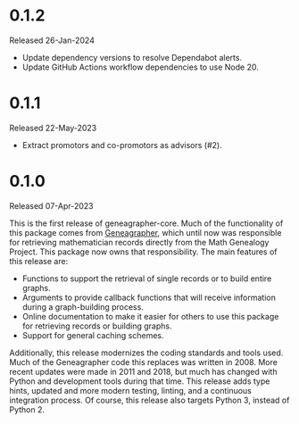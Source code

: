 # 0.1.2
Released 26-Jan-2024

- Update dependency versions to resolve Dependabot alerts.
- Update GitHub Actions workflow dependencies to use Node 20.

# 0.1.1
Released 22-May-2023

- Extract promotors and co-promotors as advisors (#2).

# 0.1.0
Released 07-Apr-2023

This is the first release of geneagrapher-core. Much of the
functionality of this package comes from
[Geneagrapher](https://github.com/davidalber/geneagrapher), which
until now was responsible for retrieving mathematician records
directly from the Math Genealogy Project. This package now owns that
responsibility. The main features of this release are:

- Functions to support the retrieval of single records or to build
  entire graphs.
- Arguments to provide callback functions that will receive
  information during a graph-building process.
- Online documentation to make it easier for others to use this
  package for retrieving records or building graphs.
- Support for general caching schemes.

Additionally, this release modernizes the coding standards and tools
used. Much of the Geneagrapher code this replaces was written
in 2008. More recent updates were made in 2011 and 2018, but much has
changed with Python and development tools during that time. This
release adds type hints, updated and more modern testing, linting, and
a continuous integration process. Of course, this release also targets
Python 3, instead of Python 2.

